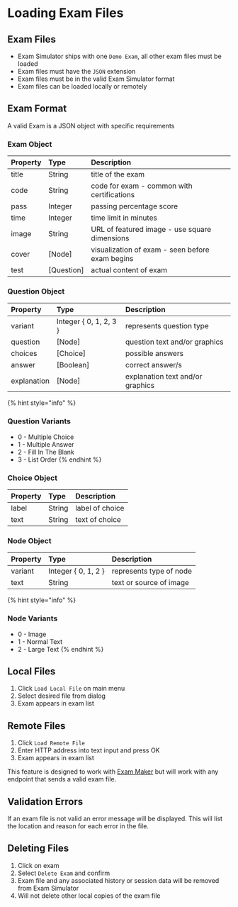 # Loading Exam Files

## Exam Files

- Exam Simulator ships with one `Demo Exam`, all other exam files must be loaded
- Exam files must have the `JSON` extension
- Exam files must be in the valid Exam Simulator format
- Exam files can be loaded locally or remotely

## Exam Format

A valid Exam is a JSON object with specific requirements

### Exam Object

| Property | Type         | Description                                     |
| :------- | :----------- | :---------------------------------------------- |
| title    | String       | title of the exam                               |
| code     | String       | code for exam - common with certifications      |
| pass     | Integer      | passing percentage score                        |
| time     | Integer      | time limit in minutes                           |
| image    | String       | URL of featured image - use square dimensions   |
| cover    | \[Node\]     | visualization of exam - seen before exam begins |
| test     | \[Question\] | actual content of exam                          |

### Question Object

| Property    | Type                   | Description                      |
| :---------- | :--------------------- | :------------------------------- |
| variant     | Integer { 0, 1, 2, 3 } | represents question type         |
| question    | \[Node\]               | question text and/or graphics    |
| choices     | \[Choice\]             | possible answers                 |
| answer      | \[Boolean\]            | correct answer/s                 |
| explanation | \[Node\]               | explanation text and/or graphics |

{% hint style="info" %}

### Question Variants

- 0 - Multiple Choice
- 1 - Multiple Answer
- 2 - Fill In The Blank
- 3 - List Order
  {% endhint %}

### Choice Object

| Property | Type   | Description     |
| :------- | :----- | :-------------- |
| label    | String | label of choice |
| text     | String | text of choice  |

### Node Object

| Property | Type                | Description             |
| :------- | :------------------ | :---------------------- |
| variant  | Integer { 0, 1, 2 } | represents type of node |
| text     | String              | text or source of image |

{% hint style="info" %}

### Node Variants

- 0 - Image
- 1 - Normal Text
- 2 - Large Text
  {% endhint %}

## Local Files

1. Click `Load Local File` on main menu
2. Select desired file from dialog
3. Exam appears in exam list

## Remote Files

1. Click `Load Remote File`
2. Enter HTTP address into text input and press OK
3. Exam appears in exam list

This feature is designed to work with [Exam Maker](https://exam-maker.herokuapp.com) but will work with any endpoint that sends a valid exam file.

## Validation Errors

If an exam file is not valid an error message will be displayed. This will list the location and reason for each error in the file.

## Deleting Files

1. Click on exam
2. Select `Delete Exam` and confirm
3. Exam file and any associated history or session data will be removed from Exam Simulator
4. Will not delete other local copies of the exam file
